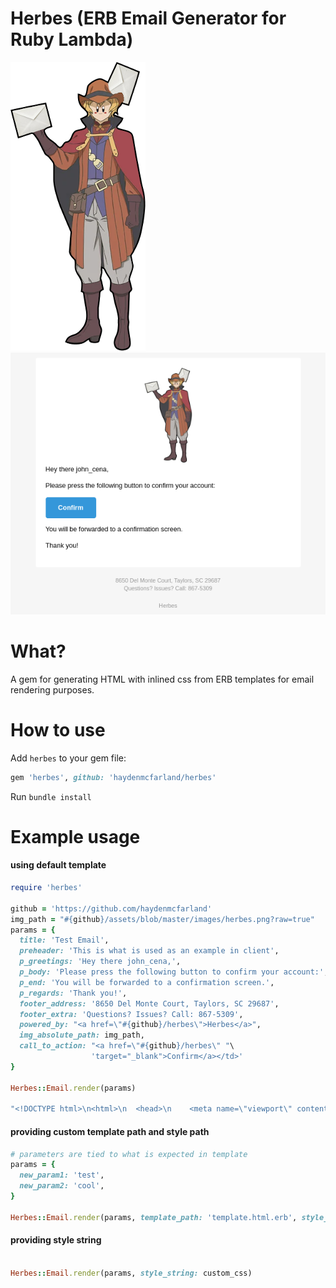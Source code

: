 # Herbes (ERB Email Generator for Ruby Lambda)

![herbes](https://github.com/haydenmcfarland/assets/blob/master/images/herbes.png?raw=true)
![herbes_template](https://github.com/haydenmcfarland/assets/blob/master/images/herbes_template.png?raw=true)

# What?

A gem for generating HTML with inlined css from ERB templates for email rendering purposes.

# How to use
Add `herbes` to your gem file:

```ruby
gem 'herbes', github: 'haydenmcfarland/herbes'
```

Run `bundle install`

# Example usage

#### using default template
```ruby
require 'herbes'

github = 'https://github.com/haydenmcfarland'
img_path = "#{github}/assets/blob/master/images/herbes.png?raw=true"
params = {
  title: 'Test Email',
  preheader: 'This is what is used as an example in client',
  p_greetings: 'Hey there john_cena,',
  p_body: 'Please press the following button to confirm your account:',
  p_end: 'You will be forwarded to a confirmation screen.',
  p_regards: 'Thank you!',
  footer_address: '8650 Del Monte Court, Taylors, SC 29687',
  footer_extra: 'Questions? Issues? Call: 867-5309',
  powered_by: "<a href=\"#{github}/herbes\">Herbes</a>",
  img_absolute_path: img_path,
  call_to_action: "<a href=\"#{github}/herbes\" "\
                  'target="_blank">Confirm</a></td>'
}
    
Herbes::Email.render(params)

"<!DOCTYPE html>\n<html>\n  <head>\n    <meta name=\"viewport\" content=\"width=device-width\">\n...
```

#### providing custom template path and style path

```ruby
# parameters are tied to what is expected in template
params = { 
  new_param1: 'test', 
  new_param2: 'cool',
}

Herbes::Email.render(params, template_path: 'template.html.erb', style_path: 'style.css')
```

#### providing style string

```ruby

Herbes::Email.render(params, style_string: custom_css)

```
